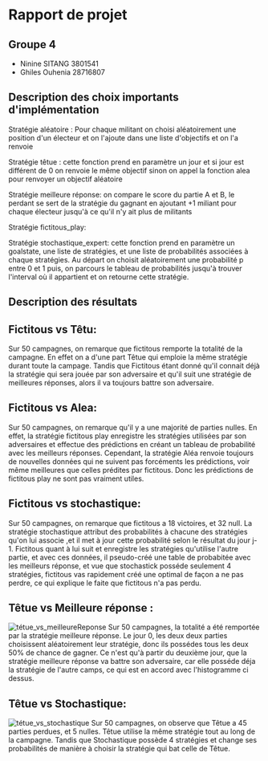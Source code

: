 # Rapport de projet

## Groupe 4
* Ninine SITANG 3801541
* Ghiles Ouhenia 28716807

## Description des choix importants d'implémentation
Stratégie aléatoire : Pour chaque militant on choisi aléatoirement une position d'un électeur et on l'ajoute dans une liste d'objectifs et on l'a renvoie

Stratégie têtue : cette fonction prend en paramètre un jour et si jour est différent de 0 on renvoie le même objectif sinon on appel la fonction alea pour renvoyer un objectif aléatoire

Stratégie meilleure réponse: on compare le score du partie A et B, le perdant se sert de la stratégie du gagnant en ajoutant  +1 miliant pour chaque électeur jusqu'à ce qu'il n'y ait plus de militants

Stratégie fictitous_play:

Stratégie stochastique_expert: cette fonction prend en paramètre un goalstate, une liste de stratégies, et une liste de probabilités associées à chaque stratégies. Au départ on choisit aléatoirement une probabilité p entre 0 et 1 puis, on parcours le tableau de probabilités jusqu'à trouver l'interval où il appartient et on retourne cette stratégie.
## Description des résultats
## Fictitous vs Têtu:


Sur 50 campagnes, on remarque que fictitous remporte la totalité de la campagne.
En effet on a d'une part Têtue qui emploie la même stratégie durant toute la campage. Tandis que Fictitous étant donné qu'il connait déjà la stratégie qui sera jouée par son adversaire et qu'il suit une stratégie de meilleures réponses, alors il va toujours battre son adversaire.

## Fictitous vs Alea: 
Sur 50 campagnes, on remarque qu'il y a une majorité de parties nulles.
En effet, la stratégie fictitous play enregistre les stratégies utilisées par son adversaires et effectue des prédictions en créant un tableau de probabilité avec les meilleurs réponses. Cependant, la stratégie Aléa renvoie toujours de nouvelles données qui ne suivent pas forcéments les prédictions, voir même meilleures que celles prédites par fictitous. Donc les prédictions de fictitous play ne sont pas vraiment utiles.

## Fictitous vs stochastique:
Sur 50 campagnes, on remarque que fictitous a 18 victoires, et 32 null.
La stratégie stochastique attribut des probabilités à chacune des stratégies qu'on lui associe ,et il met à jour cette probabilité selon le résultat du jour j-1. Fictitous quant à lui suit et enregistre les stratégies qu'utilise l'autre partie, et avec ces données, il pseudo-créé une table de probabitée avec les meilleurs réponse, et vue que stochastick posséde seulement 4 stratégies, fictitous vas rapidement créé une optimal de façon a ne pas perdre, ce qui explique le faite que fictitous n'a pas perdu.

## Têtue vs Meilleure réponse : 
![tétue_vs_meilleureReponse](https://user-images.githubusercontent.com/100412562/161155900-570d52d2-032a-45f0-8aa7-30cabeab4e3e.png) 
Sur 50 campagnes, la totalité a été remportée par la stratégie meilleure réponse. 
Le jour 0, les deux deux parties choisissent aléatoirement leur stratégie, donc ils possédes tous les deux 50% de chance de gagner. Ce n'est qu'à partir du deuxième jour, que la stratégie meilleure réponse va battre son adversaire, car elle posséde déja la stratégie de l'autre camps, ce qui est en accord avec l'histogramme ci dessus.

## Têtue vs Stochastique:
![tétue_vs_stochastique](https://user-images.githubusercontent.com/100412562/161155892-b40374e3-5fbe-495b-afdf-7e557f3fb5d9.png)
Sur 50 campagnes, on observe que Têtue a 45 parties perdues, et 5 nulles. 
Têtue utilise la même stratégie tout au long de la campagne. Tandis que Stochastique possède 4 stratégies et change ses probabilités de manière à choisir la stratégie qui bat celle de Têtue.
